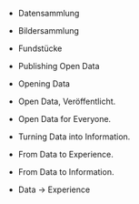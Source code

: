 - Datensammlung
- Bildersammlung

- Fundstücke

- Publishing Open Data
- Opening Data
- Open Data, Veröffentlicht.
- Open Data for Everyone.

- Turning Data into Information.
- From Data to Experience.
- From Data to Information.

- Data → Experience
